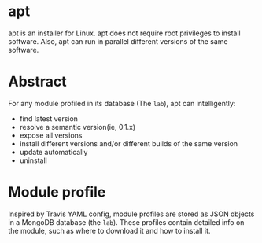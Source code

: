 apt
======

apt is an installer for Linux. apt does not require root privileges to install software. Also, apt can run in parallel different versions of the same software.

# Abstract

For any module profiled in its database (The `lab`), apt can intelligently: 

 - find latest version
 - resolve a semantic version(ie, 0.1.x)
 - expose all versions
 - install different versions and/or different builds of the same version
 - update automatically
 - uninstall

# Module profile

Inspired by Travis YAML config, module profiles are stored as JSON objects in a MongoDB database (the `lab`). These profiles contain detailed info on the module, such as where to download it and how to install it.